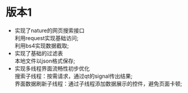 # 版本1
- 实现了nature的网页搜索接口  
利用request实现基础访问;  
利用bs4实现数据截取;
- 实现了基础的过滤表  
本地文件以json格式保存;  
- 实现多线程界面流畅性初步优化  
搜索子线程：按需请求，通过qt的signal传出结果;  
界面数据刷新子线程：通过子线程添加数据展示的控件，避免页面卡顿;
